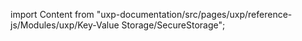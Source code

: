 
import Content from "uxp-documentation/src/pages/uxp/reference-js/Modules/uxp/Key-Value Storage/SecureStorage";

<Content query="product=xd"/>
